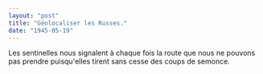 ```yaml
---
layout: "post"
title: "Géolocaliser les Russes."
date: "1945-05-19"
---
```


Les sentinelles nous signalent à chaque fois la route que nous ne pouvons pas prendre puisqu'elles tirent sans cesse des coups de semonce.


<div class="histoire"></div>

<div class="commentaire"></div>
